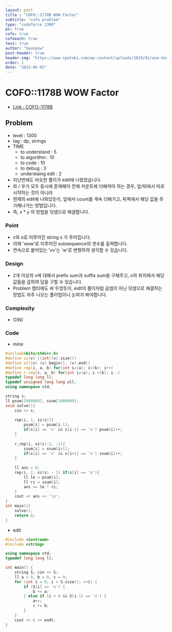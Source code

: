 ```yaml
---
layout: post
title : "COFO::1178B WOW Factor"
subtitle: "cofo problem"
type: "codeforce 1300"
ps: true
cofo: true
cofoeach: true
text: true
author: "beenpow"
post-header: true
header-img: "https://www.spotebi.com/wp-content/uploads/2019/01/one-day-day-one-workout-motivation-spotebi.jpg"
order: 1
date: "2022-05-03"
---
```

# COFO::1178B WOW Factor
- [Link : COFO::1178B](https://codeforces.com/problemset/problem/1178/B)


## Problem 

- level : 1300
- tag : dp, strings
- TIME
  - to understand    : 5
  - to algorithm     : 10
  - to code          : 10
  - to debug         : 3
  - understaing edit : 2
- 지난번에도 비슷한 풀이가 edit에 나왔었습니다.
- 좌 / 우가 모두 동시에 존재해야 전체 카운트에 더해져야 하는 경우, 앞/뒤에서 따로 시작하는 것이 아니라
- 현재의 edit에 나와있듯이, 앞에서 count를 계속 더해가고, 뒤쪽에서 해당 값을 추가해나가는 방법입니다.
- 즉, x * y 의 방법을 덧셈으로 해결합니다.

### Point
- v와 o로 이루어진 string s 가 주어집니다.
- 이때 'wow'로 이루어진 subsequence의 갯수를 출력합니다.
- 연속으로 붙어있는 'vv'는 'w'로 변형하여 생각할 수 있습니다.

### Design
- 2개 이상의 v에 대해서 prefix sum과 suffix sum을 구해주고, o의 위치에서 해당 값들을 곱하여 답을 구할 수 있습니다.
- Problem 챕터에도 써 두었듯이, eidt의 풀이처럼 곱셈이 아닌 덧셈으로 해결하는 방법도 자주 나오는 풀이법이니 눈여겨 봐야합니다.

### Complexity
- O(N)

### Code

- mine

```cpp
#include<bits/stdc++.h>
#define sz(v) ((int)(v).size())
#define all(v) (v).begin(), (v).end()
#define rep(i, a, b) for(int i=(a); i<(b); i++)
#define r_rep(i, a, b) for(int i=(a); i >(b); i--)
typedef long long ll;
typedef unsigned long long ull;
using namespace std;

string s;
ll psum[1000009], ssum[1000009];
void solve(){
    cin >> s;
    
    rep(i, 1, sz(s)){
        psum[i] = psum[i-1];
        if(s[i] == 'v' && s[i-1] == 'v') psum[i]++;
    }
    
    r_rep(i, sz(s)-2, -1){
        ssum[i] = ssum[i+1];
        if(s[i] == 'v' && s[i+1] == 'v') ssum[i]++;
    }
    
    ll ans = 0;
    rep(i, 2, sz(s) - 1) if(s[i] == 'o'){
        ll le = psum[i];
        ll ri = ssum[i];
        ans += le * ri;
    }
    cout << ans << '\n';
}
int main(){
    solve();
    return 0;
}
```

- edit

```cpp
#include <iostream>
#include <string>

using namespace std;
typedef long long ll;

int main() {
    string S; cin >> S;
    ll a = 0, b = 0, c = 0;    
    for (int i = 0; i < S.size(); ++i) {
        if (S[i] == 'o') {
            b += a;
        } else if (i > 0 && S[i-1] == 'v') {
            a++;
            c += b;
        }
    }
    cout << c << endl;
}
```
